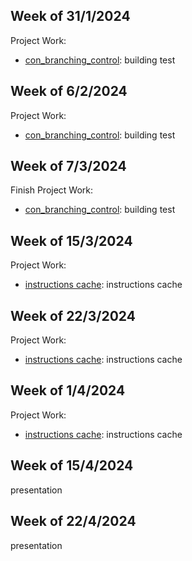 ## Week of 31/1/2024

Project Work:
  * [con_branching_control](https://github.com/xingzhi0420/nyu-core/blob/main/dv/con_branch_cont.cpp): building test


## Week of 6/2/2024
Project Work:
  * [con_branching_control](https://github.com/xingzhi0420/nyu-core/blob/main/dv/con_branch_cont.cpp): building test

## Week of 7/3/2024
Finish Project Work:
  * [con_branching_control](https://github.com/xingzhi0420/nyu-core/blob/main/dv/con_branch_cont.cpp): building test


## Week of 15/3/2024
Project Work:
  * [instructions cache](https://github.com/xingzhi0420/nyu-core/blob/cache/rtl/L1_Instruction_Cache.sv): instructions cache

## Week of 22/3/2024
Project Work:
   * [instructions cache](https://github.com/xingzhi0420/nyu-core/blob/cache/rtl/L1_Instruction_Cache.sv): instructions cache

## Week of 1/4/2024
Project Work:
   * [instructions cache](https://github.com/xingzhi0420/nyu-core/blob/cache/rtl/L1_Instruction_Cache.sv): instructions cache

## Week of 15/4/2024
presentation

## Week of 22/4/2024
presentation